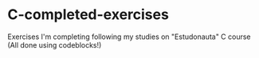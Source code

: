 # C-completed-exercises
Exercises I'm completing following my studies on "Estudonauta" C course
(All done using codeblocks!)
